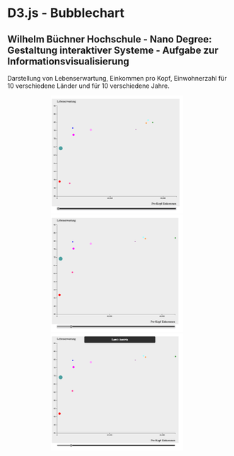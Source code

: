 # D3.js - Bubblechart

## Wilhelm Büchner Hochschule - Nano Degree: Gestaltung interaktiver Systeme - Aufgabe zur Informationsvisualisierung

Darstellung von Lebenserwartung, Einkommen pro Kopf, Einwohnerzahl für 10 verschiedene Länder und für 10 verschiedene Jahre.

<div style="text-align: center">
  <img src="./images/image1.png" alt="screenshot 1" width="300" />&nbsp;&nbsp; 
  <img src="./images/image2.png" alt="screenshot 2" width="300" />&nbsp;&nbsp;
  <img src="./images/image3.png" alt="screenshot 3" width="300" />&nbsp;&nbsp;
</div>
